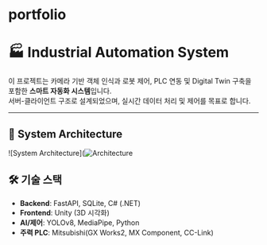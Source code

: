 # portfolio
# 🏭 Industrial Automation System

이 프로젝트는 카메라 기반 객체 인식과 로봇 제어, PLC 연동 및 Digital Twin 구축을 포함한 **스마트 자동화 시스템**입니다.  
서버-클라이언트 구조로 설계되었으며, 실시간 데이터 처리 및 제어를 목표로 합니다.

---

## 🧩 System Architecture

![System Architecture](![Architecture](https://github.com/user-attachments/assets/7fce15d3-d269-42db-9107-f80810d027a5)



## 🛠 기술 스택

- **Backend**: FastAPI, SQLite, C# (.NET)
- **Frontend**: Unity (3D 시각화)
- **AI/제어**: YOLOv8, MediaPipe, Python
- **주력 PLC**: Mitsubishi(GX Works2, MX Component, CC-Link)
